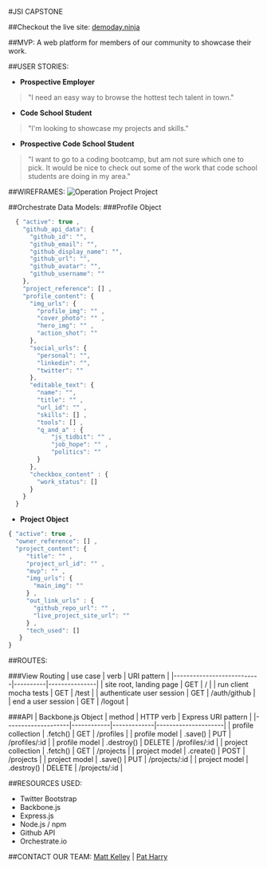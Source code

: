 #JSI CAPSTONE

##Checkout the live site:
[demoday.ninja](http://DemoDay.ninja)

##MVP:
A web platform for members of our community to showcase their work.

##USER STORIES:
* **Prospective Employer**
>"I need an easy way to browse the hottest tech talent in town."

* **Code School Student**
>"I'm looking to showcase my projects and skills."

* **Prospective Code School Student**
>"I want to go to a coding bootcamp, but am not sure which one to pick.
>It would be nice to check out some of the work that code school students are doing in my area."

##WIREFRAMES:
![Operation Project Project](http://i.imgur.com/VM7hCLq.png)

##Orchestrate Data Models:
###Profile Object
```javascript
  { "active": true ,
    "github_api_data": {
      "github_id": "",
      "github_email": "",
      "github_display_name": "",
      "github_url": "",
      "github_avatar": "",
      "github_username": ""
    },
    "project_reference": [] ,
    "profile_content": {
      "img_urls": {
        "profile_img": "" ,
        "cover_photo": "" ,
        "hero_img": "" ,
        "action_shot": ""
      },
      "social_urls": {
        "personal": "",
        "linkedin": "",
        "twitter": ""
      },
      "editable_text": {
        "name": "",
        "title": "" ,
        "url_id": "" ,
        "skills": [] ,
        "tools": [] ,
        "q_and_a" : {
            "js_tidbit": "" ,
            "job_hope": "" ,
            "politics": ""
        }
      },
      "checkbox_content" : {
        "work_status": []
      }
    }
  }
```
* **Project Object**
```javascript
{ "active": true ,
  "owner_reference": [] ,
  "project_content": {
     "title": "" ,
     "project_url_id": "" ,
     "mvp": "" ,
     "img_urls": {
       "main_img": ""
     } ,
     "out_link_urls" : {
       "github_repo_url": "" ,
       "live_project_site_url": ""
     } ,
     "tech_used": []
   }
}
```

##ROUTES:

###View Routing
| use case                  | verb     | URI pattern   |
|---------------------------|----------|---------------|
| site root, landing page   | GET      | /             |
| run client mocha tests    | GET      | /test         |
| authenticate user session | GET      | /auth/github  |
| end a user session        | GET      | /logout       |

###API
| Backbone.js Object | method     | HTTP verb   | Express URI pattern |
|--------------------|------------|-------------|---------------------|
| profile collection | .fetch()   | GET         | /profiles           |
| profile model      | .save()    | PUT         | /profiles/:id       |
| profile model      | .destroy() | DELETE      | /profiles/:id       |
| project collection | .fetch()   | GET         | /projects           |
| project model      | .create()  | POST        | /projects           |
| project model      | .save()    | PUT         | /projects/:id       |
| project model      | .destroy() | DELETE      | /projects/:id       |

##RESOURCES USED:
* Twitter Bootstrap
* Backbone.js
* Express.js
* Node.js / npm
* Github API
* Orchestrate.io

##CONTACT OUR TEAM:
[Matt Kelley](https://github.com/mkelley2)
|
[Pat Harry](http://patrickharry.com)
